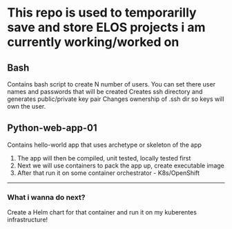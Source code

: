 # This repo is used to temporarilly save and store ELOS projects i am currently working/worked on

## Bash

Contains bash script to create N number of users. You can set there user names and passwords that will be created
Creates ssh directory and generates public/private key pair
Changes ownership of .ssh dir so keys will own the user.

## Python-web-app-01

Contains hello-world app that uses archetype or skeleton of the app

1. The app will then be compiled, unit tested, locally tested first
2. Next we will use containers to pack the app up, create executable image
3. After that run it on some container orchestrator - K8s/OpenShift

---

### What i wanna do next?

Create a Helm chart for that container and run it on my kuberentes infrastructure!
